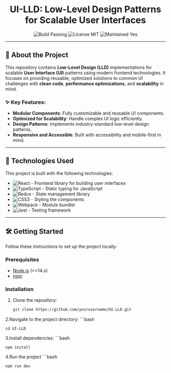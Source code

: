 <!-- Title with gradient text style -->
<h1 align="center">
  UI-LLD: Low-Level Design Patterns for Scalable User Interfaces
</h1>

<p align="center">
  <img src="https://img.shields.io/badge/Build-Passing-green.svg?style=for-the-badge" alt="Build Passing">
  <img src="https://img.shields.io/badge/License-MIT-blue.svg?style=for-the-badge" alt="License MIT">
  <img src="https://img.shields.io/badge/Maintained%3F-yes-green.svg?style=for-the-badge" alt="Maintained Yes">
</p>

---

## 📖 About the Project

This repository contains **Low-Level Design (LLD)** implementations for scalable **User Interface (UI)** patterns using modern frontend technologies. It focuses on providing reusable, optimized solutions to common UI challenges with **clean code**, **performance optimizations**, and **scalability** in mind.

### ✨ Key Features:
- **Modular Components**: Fully customizable and reusable UI components.
- **Optimized for Scalability**: Handle complex UI logic efficiently.
- **Design Patterns**: Implements industry-standard low-level design patterns.
- **Responsive and Accessible**: Built with accessibility and mobile-first in mind.

---

## 🚀 Technologies Used

This project is built with the following technologies:

- ![React](https://img.shields.io/badge/-React-blue?logo=react&logoColor=white&style=flat-square) - Frontend library for building user interfaces
- ![TypeScript](https://img.shields.io/badge/-TypeScript-blue?logo=typescript&logoColor=white&style=flat-square) - Static typing for JavaScript
- ![Redux](https://img.shields.io/badge/-Redux-blueviolet?logo=redux&logoColor=white&style=flat-square) - State management library
- ![CSS3](https://img.shields.io/badge/-CSS3-green?logo=css3&logoColor=white&style=flat-square) - Styling the components
- ![Webpack](https://img.shields.io/badge/-Webpack-lightblue?logo=webpack&logoColor=black&style=flat-square) - Module bundler
- ![Jest](https://img.shields.io/badge/-Jest-brightgreen?logo=jest&logoColor=white&style=flat-square) - Testing framework

---

## 🛠️ Getting Started

Follow these instructions to set up the project locally:

### Prerequisites

- [Node.js](https://nodejs.org/en/download/) (>=14.x)
- [npm](https://www.npmjs.com/get-npm)

### Installation

1. Clone the repository:
   ```bash
   git clone https://github.com/yourusername/UI-LLD.git
   
2.Navigate to the project directory:
    ```bash
    
    cd UI-LLD

3.Install dependencies:
    ```bash
    
    npm install

4.Run the project
    ```bash
    
    npm run dev
